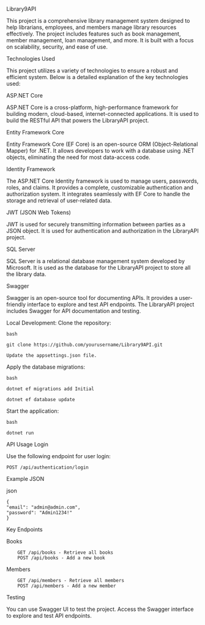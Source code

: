 Library9API

This project is a comprehensive library management system designed to help librarians, employees, and members manage library resources effectively. The project includes features such as book management, member management, loan management, and more. It is built with a focus on scalability, security, and ease of use.

Technologies Used

This project utilizes a variety of technologies to ensure a robust and efficient system. Below is a detailed explanation of the key technologies used:

ASP.NET Core

ASP.NET Core is a cross-platform, high-performance framework for building modern, cloud-based, internet-connected applications. It is used to build the RESTful API that powers the LibraryAPI project.

Entity Framework Core

Entity Framework Core (EF Core) is an open-source ORM (Object-Relational Mapper) for .NET. It allows developers to work with a database using .NET objects, eliminating the need for most data-access code.

Identity Framework

The ASP.NET Core Identity framework is used to manage users, passwords, roles, and claims. It provides a complete, customizable authentication and authorization system. It integrates seamlessly with EF Core to handle the storage and retrieval of user-related data.

JWT (JSON Web Tokens)

JWT is used for securely transmitting information between parties as a JSON object. It is used for authentication and authorization in the LibraryAPI project.

SQL Server

SQL Server is a relational database management system developed by Microsoft. It is used as the database for the LibraryAPI project to store all the library data.

Swagger

Swagger is an open-source tool for documenting APIs. It provides a user-friendly interface to explore and test API endpoints. The LibraryAPI project includes Swagger for API documentation and testing.
    


Local Development:
    Clone the repository:

    bash

    git clone https://github.com/yourusername/Library9API.git

    Update the appsettings.json file.
    
Apply the database migrations:

    bash
    
    dotnet ef migrations add Initial  

    dotnet ef database update

Start the application:

    bash

    dotnet run

API Usage
Login

Use the following endpoint for user login:

    POST /api/authentication/login

Example JSON

json

    {
    "email": "admin@admin.com",
    "password": "Admin1234!"
    }

Key Endpoints

  Books
  
        GET /api/books - Retrieve all books
        POST /api/books - Add a new book

  Members
  
        GET /api/members - Retrieve all members
        POST /api/members - Add a new member

Testing

You can use Swagger UI to test the project. Access the Swagger interface to explore and test API endpoints.
